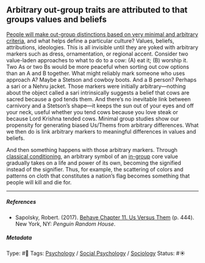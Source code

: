 ## Arbitrary out-group traits are attributed to that groups values and beliefs

[People will make out-group distinctions based on very minimal and arbitrary criteria](People%20will%20make%20out-group%20distinctions%20based%20on%20very%20minimal%20and%20arbitrary%20criteria.md), and what helps define a particular culture? Values, beliefs, attributions, ideologies. This is all invisible until they are yoked with arbitrary markers such as dress, ornamentation, or regional accent. Consider two value-laden approaches to what to do to a cow: (A) eat it; (B) worship it. Two As or two Bs would be more peaceful when sorting out cow options than an A and B together. What might reliably mark someone who uses approach A? Maybe a Stetson and cowboy boots. And a B person? Perhaps a sari or a Nehru jacket. Those markers were initially arbitrary—nothing about the object called a sari intrinsically suggests a belief that cows are sacred because a god tends them. And there’s no inevitable link between carnivory and a Stetson’s shape—it keeps the sun out of your eyes and off your neck, useful whether you tend cows because you love steak or because Lord Krishna tended cows. Minimal group studies show our propensity for generating biased Us/Thems from arbitrary differences. What we then do is link arbitrary markers to meaningful differences in values and beliefs.

And then something happens with those arbitrary markers. Through [classical conditioning](Classical%20conditioning.md), an arbitrary symbol of an [in-group](In-group%20and%20out-group.md) core value gradually takes on a life and power of its own, becoming the signified instead of the signifier. Thus, for example, the scattering of colors and patterns on cloth that constitutes a nation’s flag becomes something that people will kill and die for.

---

##### References

* Sapolsky, Robert. (2017). [Behave Chapter 11. Us Versus Them](Behave%20Chapter%2011.%20Us%20Versus%20Them.md) (p. 444). New York, NY: *Penguin Random House*. 

##### Metadata

Type: #🔴 
Tags: [Psychology](Psychology.md) / [Social Psychology](Social%20Psychology.md) / [Sociology](Sociology.md) 
Status: #☀️ 
